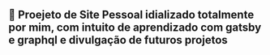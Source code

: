 ## 🚀 Proejeto de Site Pessoal idializado totalmente por mim, com intuito de aprendizado com gatsby e graphql e divulgação de futuros projetos


